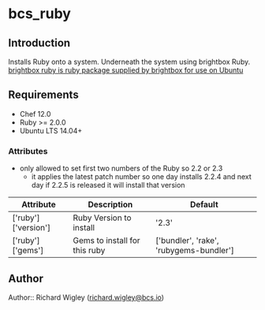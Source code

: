 # bcs_ruby

## Introduction

Installs Ruby onto a system. Underneath the system using brightbox Ruby. [brightbox ruby is ruby package supplied by brightbox for use on Ubuntu](https://www.brightbox.com/docs/ruby/ubuntu/)

## Requirements

* Chef 12.0
* Ruby >= 2.0.0
* Ubuntu LTS 14.04+


### Attributes
 - only allowed to set first two numbers of the Ruby so 2.2 or 2.3
   - it applies the latest patch number so one day installs 2.2.4 and next day if 2.2.5 is released it will install that version


| Attribute           | Description                   | Default                                 |
| ------------------- | ----------------------------- | ----------------------------------------|
| ['ruby']['version'] | Ruby Version to install       | '2.3'                                   |
| ['ruby']['gems']    | Gems to install for this ruby | ['bundler', 'rake', 'rubygems-bundler'] |

## Author

Author:: Richard Wigley (richard.wigley@bcs.io)
